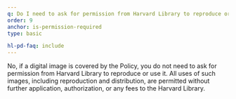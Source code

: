 ```yaml
---
q: Do I need to ask for permission from Harvard Library to reproduce or publish such digital images?
order: 9
anchor: is-permission-required
type: basic

hl-pd-faq: include
---
```

No, if a digital image is covered by the Policy, you do not need to ask for permission from Harvard Library to reproduce or use it. All uses of such images, including reproduction and distribution, are permitted without further application, authorization, or any fees to the Harvard Library.
